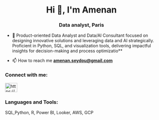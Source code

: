 <h1 align="center">Hi 👋, I'm Amenan</h1>
<h3 align="center">Data analyst, Paris</h3>

- 🔭 Product-oriented Data Analyst and Data/AI Consultant focused on designing innovative solutions and leveraging data and AI strategically. Proficient in Python, SQL, and visualization tools, delivering impactful insights for decision-making and process optimizatio**    


- 📫 How to reach me **amenan.seydou@gmail.com**

<h3 align="left">Connect with me:</h3>
<p align="left">
<a href="https://linkedin.com/in/https://www.linkedin.com/in/amenan-seydou-b9843011a/" target="blank"><img align="center" src="https://raw.githubusercontent.com/rahuldkjain/github-profile-readme-generator/master/src/images/icons/Social/linked-in-alt.svg" alt="https://www.linkedin.com/in/amenan-seydou-b9843011a/" height="30" width="40" /></a>
</p>

<h3 align="left">Languages and Tools:</h3>
SQL,Python, R, Power BI, Looker, AWS, GCP






